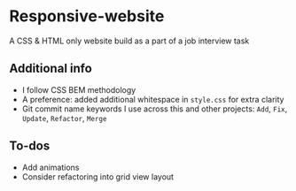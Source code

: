 # Responsive-website
A CSS &amp; HTML only website build as a part of a job interview task

## Additional info
- I follow CSS BEM methodology
- A preference: added additional whitespace in `style.css` for extra clarity
- Git commit name keywords I use across this and other projects: `Add`, `Fix`, `Update`, `Refactor`, `Merge` 

## To-dos
- Add animations
- Consider refactoring into grid view layout
